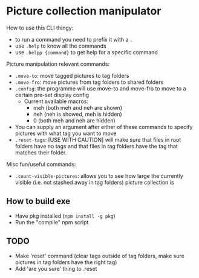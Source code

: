 # Picture collection manipulator

How to use this CLI thingy:
- to run a command you need to prefix it with a `.`
- use `.help` to know all the commands
- use `.helpp {command}` to get help for a specific command

Picture manipulation relevant commands:
- `.move-to`: move tagged pictures to tag folders
- `.move-fro`: move pictures from tag folders to shared folders
- `.config`: the programme will use move-to and move-fro to move to a certain pre-set display config
  - Current available macros: 
    - meh (both meh and neh are shown)
    - neh (neh is showed, meh is hidden)
    - 0 (both meh and neh are hidden)
- You can supply an argument after either of these commands to specify pictures with what tag you want to move
- `.reset-tags`: [USE WITH CAUTION] will make sure that files in root folders have no tags and that files in tag folders have the tag that matches their folder.

Misc fun/useful commands:
- `.count-visible-pictures`: allows you to see how large the currently visible (i.e. not stashed away in tag folders) picture collection is

## How to build exe
- Have pkg installed (`npm install -g pkg`)
- Run the "compile" npm script

## TODO
- Make 'reset' command (clear tags outside of tag folders, make sure pictures in tag folders have the right tag)
- Add 'are you sure' thing to .reset